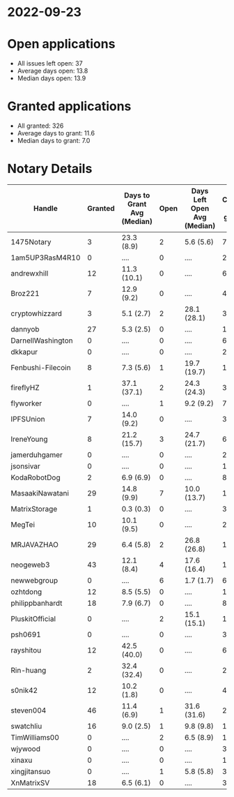 2022-09-23
==========

# Open applications

- All issues left open: 37
- Average days open: 13.8
- Median days open: 13.9

# Granted applications

- All granted: 326
- Average days to grant: 11.6
- Median days to grant: 7.0

# Notary Details

| Handle            |   Granted | Days to Grant Avg (Median)   |   Open | Days Left Open Avg (Median)   |   Closed (no grant) |
|-------------------|-----------|------------------------------|--------|-------------------------------|---------------------|
| 1475Notary        |         3 | 23.3  (8.9)                  |      2 | 5.6  (5.6)                    |                   7 |
| 1am5UP3RasM4R10   |         0 | ....                         |      0 | ....                          |                   2 |
| andrewxhill       |        12 | 11.3  (10.1)                 |      0 | ....                          |                  69 |
| Broz221           |         7 | 12.9  (9.2)                  |      0 | ....                          |                  41 |
| cryptowhizzard    |         3 | 5.1  (2.7)                   |      2 | 28.1  (28.1)                  |                  32 |
| dannyob           |        27 | 5.3  (2.5)                   |      0 | ....                          |                 136 |
| DarnellWashington |         0 | ....                         |      0 | ....                          |                   6 |
| dkkapur           |         0 | ....                         |      0 | ....                          |                   2 |
| Fenbushi-Filecoin |         8 | 7.3  (5.6)                   |      1 | 19.7  (19.7)                  |                 103 |
| fireflyHZ         |         1 | 37.1  (37.1)                 |      2 | 24.3  (24.3)                  |                   3 |
| flyworker         |         0 | ....                         |      1 | 9.2  (9.2)                    |                   7 |
| IPFSUnion         |         7 | 14.0  (9.2)                  |      0 | ....                          |                  33 |
| IreneYoung        |         8 | 21.2  (15.7)                 |      3 | 24.7  (21.7)                  |                  66 |
| jamerduhgamer     |         0 | ....                         |      0 | ....                          |                   2 |
| jsonsivar         |         0 | ....                         |      0 | ....                          |                  13 |
| KodaRobotDog      |         2 | 6.9  (6.9)                   |      0 | ....                          |                   8 |
| MasaakiNawatani   |        29 | 14.8  (9.9)                  |      7 | 10.0  (13.7)                  |                 122 |
| MatrixStorage     |         1 | 0.3  (0.3)                   |      0 | ....                          |                   3 |
| MegTei            |        10 | 10.1  (9.5)                  |      0 | ....                          |                  28 |
| MRJAVAZHAO        |        29 | 6.4  (5.8)                   |      2 | 26.8  (26.8)                  |                 124 |
| neogeweb3         |        43 | 12.1  (8.4)                  |      4 | 17.6  (16.4)                  |                 163 |
| newwebgroup       |         0 | ....                         |      6 | 1.7  (1.7)                    |                   6 |
| ozhtdong          |        12 | 8.5  (5.5)                   |      0 | ....                          |                 110 |
| philippbanhardt   |        18 | 7.9  (6.7)                   |      0 | ....                          |                  81 |
| PluskitOfficial   |         0 | ....                         |      2 | 15.1  (15.1)                  |                   1 |
| psh0691           |         0 | ....                         |      0 | ....                          |                   3 |
| rayshitou         |        12 | 42.5  (40.0)                 |      0 | ....                          |                  62 |
| Rin-huang         |         2 | 32.4  (32.4)                 |      0 | ....                          |                   2 |
| s0nik42           |        12 | 10.2  (1.8)                  |      0 | ....                          |                  46 |
| steven004         |        46 | 11.4  (6.9)                  |      1 | 31.6  (31.6)                  |                 204 |
| swatchliu         |        16 | 9.0  (2.5)                   |      1 | 9.8  (9.8)                    |                 116 |
| TimWilliams00     |         0 | ....                         |      2 | 6.5  (8.9)                    |                  13 |
| wjywood           |         0 | ....                         |      0 | ....                          |                  39 |
| xinaxu            |         0 | ....                         |      0 | ....                          |                   1 |
| xingjitansuo      |         0 | ....                         |      1 | 5.8  (5.8)                    |                   3 |
| XnMatrixSV        |        18 | 6.5  (6.1)                   |      0 | ....                          |                  38 |